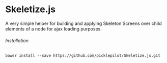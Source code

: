 # Skeletize.js
A very simple helper for building and applying Skeleton Screens over child elements of a node for ajax loading purposes.

###### Installation
```
bower install --save https://github.com/picklepilot/Skeletize.js.git
```
